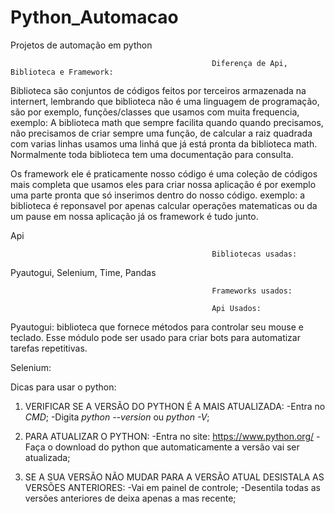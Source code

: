 # Python_Automacao
 Projetos de automação em python


                                                 Diferença de Api, Biblioteca e Framework: 
                                                 
Biblioteca são conjuntos de códigos feitos por terceiros armazenada na internert, lembrando que biblioteca não é uma linguagem de programação, são por exemplo, funções/classes que usamos com muita frequencia, exemplo: A biblioteca math que sempre facilita  quando  quando precisamos, não precisamos de criar sempre uma função, de calcular a raiz quadrada com varias linhas usamos uma linhá que já está pronta da biblioteca math. Normalmente toda biblioteca tem uma documentação para consulta. 

Os framework ele é praticamente nosso código é uma coleção de códigos mais completa que usamos eles para criar nossa aplicação é por exemplo uma parte pronta que só inserimos dentro do nosso código. exemplo: a biblioteca é reponsavel por apenas calcular operações matematicas ou da um pause em nossa aplicação já os framework é tudo junto.

Api


                                                 Bibliotecas usadas:
                                                 
Pyautogui, Selenium, Time, Pandas

                                                 Frameworks usados:
                                                 
                                                 Api Usados:

Pyautogui: biblioteca que fornece métodos para controlar seu mouse e teclado. Esse módulo pode ser usado para criar bots para automatizar tarefas repetitivas.

Selenium: 








Dicas para usar o python:

 1. VERIFICAR SE A VERSÃO DO PYTHON É A MAIS ATUALIZADA:
    -Entra no *CMD*;
    -Digita *python --version* ou *python -V*;
    
 2. PARA ATUALIZAR O PYTHON:
    -Entra no site: https://www.python.org/
    -Faça o download do python que automaticamente a versão vai ser atualizada;
    
 3. SE A SUA VERSÃO NÃO MUDAR PARA A VERSÃO ATUAL DESISTALA AS VERSÕES ANTERIORES:
    -Vai em painel de controle;
    -Desentila todas as versões anteriores de deixa apenas a mas recente;
                                                 
                                                 
                                                








